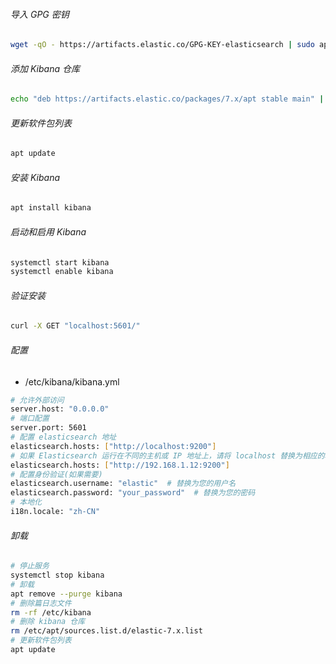 ###### 导入 GPG 密钥
```bash
wget -qO - https://artifacts.elastic.co/GPG-KEY-elasticsearch | sudo apt-key add -
```
###### 添加 Kibana 仓库
```bash
echo "deb https://artifacts.elastic.co/packages/7.x/apt stable main" | sudo tee -a /etc/apt/sources.list.d/elastic-7.x.list
```
###### 更新软件包列表
```bash
apt update
```
###### 安装 Kibana
```bash
apt install kibana
```
###### 启动和启用 Kibana
```bash
systemctl start kibana
systemctl enable kibana
```
###### 验证安装
```bash
curl -X GET "localhost:5601/"
```

###### 配置
- /etc/kibana/kibana.yml
```bash
# 允许外部访问
server.host: "0.0.0.0"
# 端口配置
server.port: 5601
# 配置 elasticsearch 地址
elasticsearch.hosts: ["http://localhost:9200"]
# 如果 Elasticsearch 运行在不同的主机或 IP 地址上，请将 localhost 替换为相应的地址。例如
elasticsearch.hosts: ["http://192.168.1.12:9200"]
# 配置身份验证(如果需要)
elasticsearch.username: "elastic"  # 替换为您的用户名
elasticsearch.password: "your_password"  # 替换为您的密码
# 本地化
i18n.locale: "zh-CN"
```
###### 卸载
```bash
# 停止服务
systemctl stop kibana
# 卸载
apt remove --purge kibana
# 删除篇日志文件
rm -rf /etc/kibana
# 删除 kibana 仓库
rm /etc/apt/sources.list.d/elastic-7.x.list
# 更新软件包列表
apt update
```